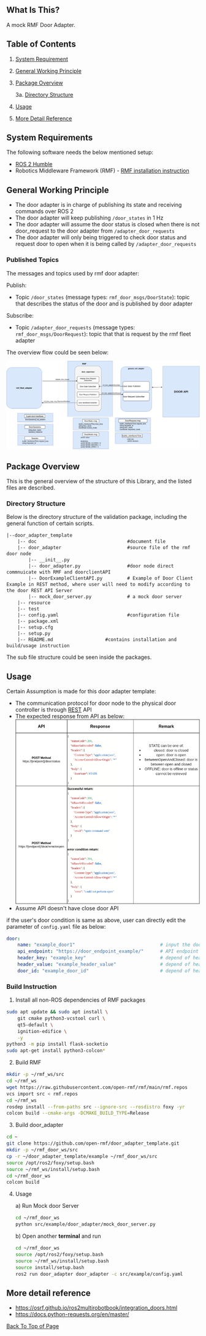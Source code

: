 ## **What Is This?**

A mock RMF Door Adapter.

## Table of Contents

1. [System Requirement](#system-requirements)
2. [General Working Principle](#general-working-principle)
3. [Package Overview](#package-overview)
    
    3a. [Directory Structure](#directory-structure)

4. [Usage](#usage)
5. [More Detail Reference](#more-detail-reference)


## System Requirements

The following software needs the below mentioned setup:
* <a href="https://docs.ros.org/en/humble/Installation.html">ROS 2 Humble</a>
* Robotics Middleware Framework (RMF) - <a href = "https://github.com/open-rmf/rmf"> RMF installation instruction</a>


## General Working Principle

* The door adapter is in charge of publishing its state and receiving commands over ROS 2
* The door adapter will keep publishing `/door_states` in 1 Hz
* The door adapter will assume the door status is closed when there is not door_request to the door adapter from `/adapter_door_requests`
* The door adapter will only being triggered to check door status and request door to open when it is being called by `/adapter_door_requests`

### Published Topics

The messages and topics used by rmf door adapter:

Publish:
*  Topic `/door_states` (message types: `rmf_door_msgs/DoorState`): topic that describes the status of the door and is published by door adapter 

Subscribe:
*  Topic `/adapter_door_requests` (message types: `rmf_door_msgs/DoorRequest`): topic that that is request by the rmf fleet adapter

The overview flow could be seen below:

![](doc/RMF_DOOR_Adapter_Architecture.png)


## Package Overview

This is the general overview of the structure of this Library, and the listed files are described.

### Directory Structure
Below is the directory structure of the validation package, including the general function of certain scripts.

    |--door_adapter_template
        |-- doc                                 #document file
        |-- door_adapter                        #source file of the rmf door node
            |-- __init__.py
            |-- door_adapter.py                 #door node direct commnuicate with RMF and doorclientAPI
            |-- DoorExampleClientAPI.py         # Example of Door Client Example in REST method, where user will need to modify according to the door REST API Server
            |-- mock_door_server.py             # a mock door server
        |-- resource
        |-- test
        |-- config.yaml                         #configuration file
        |-- package.xml
        |-- setup.cfg
        |-- setup.py
        |-- README.md                   #contains installation and build/usage instruction
        
           
The sub file structure could be seen inside the packages.

## Usage

Certain Assumption is made for this door adapter template:
- The communication protocol for door node to the physical door controller is through [REST](https://searchapparchitecture.techtarget.com/definition/RESTful-API) API
- The expected response from API as below:
    ![](doc/exampledoorAPI.png)
- Assume API doesn't have close door API

if the user's door condition is same as above, user can directly edit the parameter of `config.yaml` file as below:

```yaml
door:
    name: "example_door1"                               # input the door name will display and called by rmf
    api_endpoint: "https://door_endpoint_example/"      # API endpoint that would required to get from the API vendor/provider
    header_key: "example_key"                           # depend of header key and value required by door API server
    header_value: "example_header_value"                # depend of header key and value required by door API server
    door_id: "example_door_id"                          # depend of header key and value required by door API server
```

### Build Instruction
1. Install all non-ROS dependencies of RMF packages
```bash
sudo apt update && sudo apt install \
    git cmake python3-vcstool curl \
    qt5-default \
    ignition-edifice \
    -y
python3 -m pip install flask-socketio
sudo apt-get install python3-colcon*
```

2. Build RMF
```bash
mkdir -p ~/rmf_ws/src
cd ~/rmf_ws
wget https://raw.githubusercontent.com/open-rmf/rmf/main/rmf.repos
vcs import src < rmf.repos
cd ~/rmf_ws
rosdep install --from-paths src --ignore-src --rosdistro foxy -yr
colcon build --cmake-args -DCMAKE_BUILD_TYPE=Release
```

3. Build door_adapter
```bash
cd ~
git clone https://github.com/open-rmf/door_adapter_template.git
mkdir -p ~/rmf_door_ws/src
cp -r ~/door_adapter_template/example ~/rmf_door_ws/src
source /opt/ros2/foxy/setup.bash
source ~/rmf_ws/install/setup.bash
cd ~/rmf_door_ws
colcon build
```

4. Usage

    a) Run Mock door Server
    ```bash
    cd ~/rmf_door_ws
    python src/example/door_adapter/mock_door_server.py
    ```

    b) Open another **terminal** and run
    ```bash
    cd ~/rmf_door_ws
    source /opt/ros2/foxy/setup.bash
    source ~/rmf_ws/install/setup.bash
    source install/setup.bash
    ros2 run door_adapter door_adapter -c src/example/config.yaml
    ```


## More detail reference

- https://osrf.github.io/ros2multirobotbook/integration_doors.html
- https://docs.python-requests.org/en/master/

[Back To Top of Page](#table-of-contents)